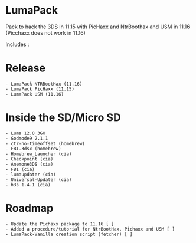 # LumaPack
Pack to hack the 3DS in 11.15 with PicHaxx and NtrBoothax and USM in 11.16 (Picchaxx does not work in 11.16)

Includes : 
# Release
```
- LumaPack NTRBootHax (11.16)
- LumaPack PicHaxx (11.15)
- LumaPack USM (11.16)
```
# Inside the SD/Micro SD
```- Boot9strap 1.4
- Luma 12.0 3GX
- Godmode9 2.1.1
- ctr-no-timeoffset (homebrew)
- FBI.3dsx (homebrew)
- Homebrew_Launcher (cia)
- Checkpoint (cia)
- Anemone3DS (cia)
- FBI (cia)
- lumaupdater (cia)
- Universal-Updater (cia)
- h3s 1.4.1 (cia)
```

# Roadmap

```
- Update the Pichaxx package to 11.16 [ ]
- Added a procedure/tutorial for NtrBootHax, Pichaxx and USM [ ]
- LumaPack-Vanilla creation script (fetcher) [ ]
```
